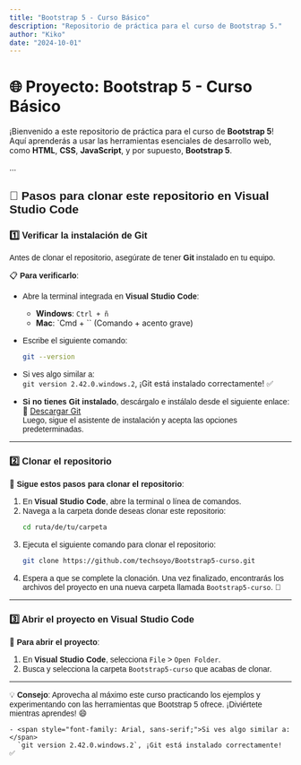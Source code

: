 ```yaml
---
title: "Bootstrap 5 - Curso Básico"
description: "Repositorio de práctica para el curso de Bootstrap 5."
author: "Kiko"
date: "2024-10-01"
---
```


# 🌐 Proyecto: **Bootstrap 5 - Curso Básico**

¡Bienvenido a este repositorio de práctica para el curso de **Bootstrap 5**! Aquí aprenderás a usar las herramientas esenciales de desarrollo web, como **HTML**, **CSS**, **JavaScript**, y por supuesto, **Bootstrap 5**.

...


## <span style="font-family: Arial, sans-serif;">🚀 Pasos para clonar este repositorio en <strong>Visual Studio Code</strong></span>

### <span style="font-family: Arial, sans-serif;">1️⃣ Verificar la instalación de <strong>Git</strong></span>

<span style="font-family: Arial, sans-serif;">Antes de clonar el repositorio, asegúrate de tener <strong>Git</strong> instalado en tu equipo.</span> 

📋 <span style="font-family: Arial, sans-serif;"><strong>Para verificarlo</strong>:</span>

- <span style="font-family: Arial, sans-serif;">Abre la terminal integrada en <strong>Visual Studio Code</strong>:</span>
  - **Windows**: `Ctrl + ñ`
  - **Mac**: `Cmd + \`` (Comando + acento grave)
  
- <span style="font-family: Arial, sans-serif;">Escribe el siguiente comando:</span>
  ```bash
  git --version
  ```

- <span style="font-family: Arial, sans-serif;">Si ves algo similar a:</span>  
  `git version 2.42.0.windows.2`, ¡Git está instalado correctamente! ✅

- <span style="font-family: Arial, sans-serif;"><strong>Si no tienes Git instalado</strong>, descárgalo e instálalo desde el siguiente enlace:</span>  
  🔗 [Descargar Git](https://git-scm.com/downloads)  
  <span style="font-family: Arial, sans-serif;">Luego, sigue el asistente de instalación y acepta las opciones predeterminadas.</span>

---

### <span style="font-family: Arial, sans-serif;">2️⃣ Clonar el repositorio</span>

📂 <span style="font-family: Arial, sans-serif;"><strong>Sigue estos pasos para clonar el repositorio</strong>:</span>

1. <span style="font-family: Arial, sans-serif;">En <strong>Visual Studio Code</strong>, abre la terminal o línea de comandos.</span>
2. <span style="font-family: Arial, sans-serif;">Navega a la carpeta donde deseas clonar este repositorio:</span>
   ```bash
   cd ruta/de/tu/carpeta
   ```
3. <span style="font-family: Arial, sans-serif;">Ejecuta el siguiente comando para clonar el repositorio:</span>
   ```bash
   git clone https://github.com/techsoyo/Bootstrap5-curso.git
   ```
4. <span style="font-family: Arial, sans-serif;">Espera a que se complete la clonación. Una vez finalizado, encontrarás los archivos del proyecto en una nueva carpeta llamada `Bootstrap5-curso`. 🎉</span>

---

### <span style="font-family: Arial, sans-serif;">3️⃣ Abrir el proyecto en <strong>Visual Studio Code</strong></span>

📂 <span style="font-family: Arial, sans-serif;"><strong>Para abrir el proyecto</strong>:</span>

1. <span style="font-family: Arial, sans-serif;">En <strong>Visual Studio Code</strong>, selecciona `File` > `Open Folder`.</span>
2. <span style="font-family: Arial, sans-serif;">Busca y selecciona la carpeta `Bootstrap5-curso` que acabas de clonar.</span>

---

💡 <span style="font-family: Arial, sans-serif;"><strong>Consejo</strong>: Aprovecha al máximo este curso practicando los ejemplos y experimentando con las herramientas que Bootstrap 5 ofrece. ¡Diviértete mientras aprendes! 😄</span>
```
- <span style="font-family: Arial, sans-serif;">Si ves algo similar a:</span>  
  `git version 2.42.0.windows.2`, ¡Git está instalado correctamente! ✅

